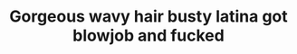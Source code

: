 ---
layout: post
title: Gorgeous wavy hair busty latina got blowjob and fucked
duration: '07:00'
view: 238
rate: 2
video: 'http://fantasti.cc/embed/533485/'
category: 
 - asian
 - brunette
 - busty
 - curvy
 - gorgeous
 - stunning
tags: 
 - big-black-cock
priority: 0.9
changefreq: daily
---